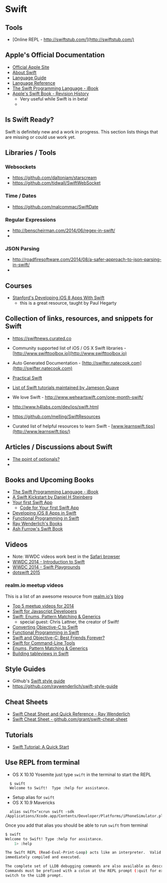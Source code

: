 Swift
=====

## Tools

* [Online REPL - http://swiftstub.com/](http://swiftstub.com/)

## Apple's Official Documentation
* [Official Apple Site](https://developer.apple.com/swift/)
* [About Swift](https://developer.apple.com/library/prerelease/ios/documentation/Swift/Conceptual/Swift_Programming_Language/)
* [Language Guide](https://developer.apple.com/library/prerelease/ios/documentation/Swift/Conceptual/Swift_Programming_Language/TheBasics.html#//apple_ref/doc/uid/TP40014097-CH5-XID_399)
* [Language Reference](https://developer.apple.com/library/prerelease/ios/documentation/Swift/Conceptual/Swift_Programming_Language/AboutTheLanguageReference.html#//apple_ref/doc/uid/TP40014097-CH29-XID_453)
* [The Swift Programming Language - iBook](https://itunes.apple.com/us/book/the-swift-programming-language/id881256329?mt=11)
* [Apple's Swift Book - Revision History](https://developer.apple.com/library/prerelease/ios/documentation/Swift/Conceptual/Swift_Programming_Language/RevisionHistory.html)
    * Very useful while Swift is in beta!
    * 

## Is Swift Ready?

Swift is definitely new and a work in progress. This section lists things that are missing or could use work yet.

## Libraries / Tools

### Websockets

* https://github.com/daltoniam/starscream
* https://github.com/tidwall/SwiftWebSocket

### Time / Dates

* https://github.com/malcommac/SwiftDate

### Regular Expressions
* http://benscheirman.com/2014/06/regex-in-swift/
* 

### JSON Parsing

* http://roadfiresoftware.com/2014/08/a-safer-approach-to-json-parsing-in-swift/
* 


## Courses

* [Stanford's Developing iOS 8 Apps With Swift](https://itunes.apple.com/course/developing-ios-8-apps-swift/id961180099)
  * this is a great resource, taught by Paul Hegarty

## Collection of links, resources, and snippets for Swift
* https://swiftnews.curated.co
* Community supported list of iOS / OS X Swift libraries - [http://www.swifttoolbox.io](http://www.swifttoolbox.io)
* Auto Generated Documentation - [http://swifter.natecook.com](http://swifter.natecook.com)
* [Practical Swift](http://practicalswift.com/)
* [List of Swift tutorials maintained by Jameson Quave](http://jamesonquave.com/blog/tutorials/) 
* We love Swift - http://www.weheartswift.com/one-month-swift/
* http://www.h4labs.com/dev/ios/swift.html
* https://github.com/melling/SwiftResources


* Curated list of helpful resources to learn Swift - [www.learnswift.tips](http://www.learnswift.tips/)

## Articles / Discussions about Swift
* [The point of optionals?](http://www.bornsleepy.com/bornsleepy/point-optionals)
* 

## Books and Upcoming Books
* [The Swift Programming Language - iBook](https://itunes.apple.com/us/book/the-swift-programming-language/id881256329?mt=11)
* [A Swift Kickstart by Daniel H Steinberg](https://itunes.apple.com/us/book/a-swift-kickstart/id891801923?mt=11)
* [Your first Swift App](https://leanpub.com/yourfirstswiftapp)
  * [Code for Your first Swift App](https://github.com/AshFurrow/yourfirstswiftapp)
* [Developing iOS 8 Apps in Swift](http://jamesonquave.com/swiftebook/)
* [Functional Programming in Swift](http://www.objc.io/books/)
* [Ray Wenderlich's Books](http://www.raywenderlich.com/74832/three-new-swift-books)
* [Ash Furrow's Swift Book](https://leanpub.com/swift_book)


## Videos
* Note: WWDC videos work best in the [Safari browser](https://www.apple.com/safari/)
* [WWDC 2014 - Introduction to Swift](http://devstreaming.apple.com/videos/wwdc/2014/402xxgg8o88ulsr/402/402_hd_introduction_to_swift.mov)
* [WWDC 2014 - Swift Playgrounds](http://devstreaming.apple.com/videos/wwdc/2014/408xxcm26svis12/408/408_hd_swift_playgrounds.mov)
* [dotswift 2015](http://www.thedotpost.com/conference/dotswift-2015)

### realm.io meetup videos

This is a list of an awesome resource from [realm.io's](realm.io) [blog](http://realm.io/news)

* [Top 5 meetup videos for 2014](http://realm.io/news/top-5-swift-videos-of-2014/)
* [Swift for Javascript Developers](http://realm.io/news/swift-for-javascript-developers/)
* [Swift: Enums, Pattern Matching & Generics](http://realm.io/news/swift-enums-pattern-matching-generics/)
  * special guest: Chris Lattner, the creator of Swift! 
* [Converting Objective-C to Swift](http://realm.io/news/converting-objc-to-swift/)
* [Functional Programming in Swift](http://realm.io/news/functional-programming-swift-chris-eidhof/)
* [Swift and Objective-C: Best Friends Forever?](http://realm.io/news/swift-objc-best-friends-forever/)
* [Swift for Command-Line Tools](http://realm.io/news/swift-for-CLI/)
* [Enums, Pattern Matching & Generics](http://realm.io/news/swift-enums-pattern-matching-generics/)
* [Building tableviews in Swift](http://realm.io/news/building-tableviews-swift-ios8/)

## Style Guides
* Github's [Swift style guide](https://github.com/github/swift-style-guide)
* https://github.com/raywenderlich/swift-style-guide

## Cheat Sheets
* [Swift Cheat Sheet and Quick Reference - Ray Wenderlich](http://www.raywenderlich.com/73967/swift-cheat-sheet-and-quick-reference)
* [Swift Cheat Sheet - github.com/grant/swift-cheat-sheet](https://github.com/grant/swift-cheat-sheet)

## Tutorials
* [Swift Tutorial: A Quick Start](http://www.raywenderlich.com/74438/swift-tutorial-a-quick-start)




## Use REPL from terminal
  * OS X 10.10 Yosemite just type `swift` in the terminal to start the REPL
  
  ```
    $ swift
    Welcome to Swift!  Type :help for assistance.
  ```
  * Setup alias for `swift`
  * OS X 10.9 Mavericks

  ```
    alias swift="xcrun swift -sdk     /Applications/Xcode.app/Contents/Developer/Platforms/iPhoneSimulator.platform/Developer/SDKs/iPhoneSimulator.sdk"
  ```

Once you add that alias you should be able to run `swift` from terminal

```bash
$ swift
Welcome to Swift! Type :help for assistance.
    1> :help

The Swift REPL (Read-Eval-Print-Loop) acts like an interpreter.  Valid statements, expressions, and declarations are
immediately compiled and executed.

The complete set of LLDB debugging commands are also available as described below. 
Commands must be prefixed with a colon at the REPL prompt (:quit for example.)  Typing just a colon followed by return will
switch to the LLDB prompt.
```
